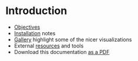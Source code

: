 # Introduction

* [Objectives](Objectives.md)
* [Installation](Installation.md) notes
* [Gallery](Gallery.md) highlight some of the nicer visualizations
* External [resources](Resources.md) and tools
* Download this documentation [as a PDF](/downloads/axle-docs-@PDF_VERSION@.pdf)
